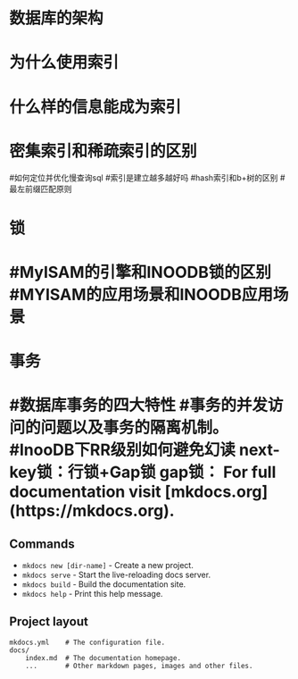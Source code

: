 <h1>数据库的架构</h1>
<h1>为什么使用索引</h1>
<h1>什么样的信息能成为索引</h1>
<h1>密集索引和稀疏索引的区别</h1>
#如何定位并优化慢查询sql
#索引是建立越多越好吗
#hash索引和b+树的区别
#最左前缀匹配原则

<h1>锁<h1>
#MyISAM的引擎和INOODB锁的区别
#MYISAM的应用场景和INOODB应用场景
<h1>事务<h1>
#数据库事务的四大特性
#事务的并发访问的问题以及事务的隔离机制。	
#InooDB下RR级别如何避免幻读
next-key锁：行锁+Gap锁
gap锁：
For full documentation visit [mkdocs.org](https://mkdocs.org).

## Commands

* `mkdocs new [dir-name]` - Create a new project.
* `mkdocs serve` - Start the live-reloading docs server.
* `mkdocs build` - Build the documentation site.
* `mkdocs help` - Print this help message.

## Project layout

    mkdocs.yml    # The configuration file.
    docs/
        index.md  # The documentation homepage.
        ...       # Other markdown pages, images and other files.
